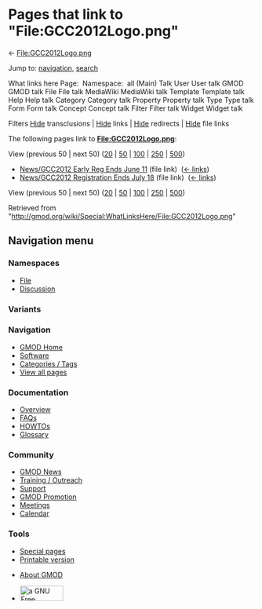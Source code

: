 <div id="mw-page-base" class="noprint">

</div>

<div id="mw-head-base" class="noprint">

</div>

<div id="content" class="mw-body" role="main">

<span id="top"></span>

<div id="mw-js-message" style="display:none;">

</div>



# <span dir="auto">Pages that link to "File:GCC2012Logo.png"</span>

<div id="bodyContent">

<div id="contentSub">

←
[File:GCC2012Logo.png](/wiki/File:GCC2012Logo.png "File:GCC2012Logo.png")

</div>

<div id="jump-to-nav" class="mw-jump">

Jump to: [navigation](#mw-navigation), [search](#p-search)

</div>

<div id="mw-content-text">

What links here Page:  Namespace:  all (Main) Talk User User talk GMOD
GMOD talk File File talk MediaWiki MediaWiki talk Template Template talk
Help Help talk Category Category talk Property Property talk Type Type
talk Form Form talk Concept Concept talk Filter Filter talk Widget
Widget talk

Filters
[Hide](/mediawiki/index.php?title=Special:WhatLinksHere/File:GCC2012Logo.png&hidetrans=1 "Special:WhatLinksHere/File:GCC2012Logo.png")
transclusions \|
[Hide](/mediawiki/index.php?title=Special:WhatLinksHere/File:GCC2012Logo.png&hidelinks=1 "Special:WhatLinksHere/File:GCC2012Logo.png")
links \|
[Hide](/mediawiki/index.php?title=Special:WhatLinksHere/File:GCC2012Logo.png&hideredirs=1 "Special:WhatLinksHere/File:GCC2012Logo.png")
redirects \|
[Hide](/mediawiki/index.php?title=Special:WhatLinksHere/File:GCC2012Logo.png&hideimages=1 "Special:WhatLinksHere/File:GCC2012Logo.png")
file links

The following pages link to
**[File:GCC2012Logo.png](/wiki/File:GCC2012Logo.png "File:GCC2012Logo.png")**:

View (previous 50 \| next 50)
([20](/mediawiki/index.php?title=Special:WhatLinksHere/File:GCC2012Logo.png&limit=20 "Special:WhatLinksHere/File:GCC2012Logo.png")
\|
[50](/mediawiki/index.php?title=Special:WhatLinksHere/File:GCC2012Logo.png&limit=50 "Special:WhatLinksHere/File:GCC2012Logo.png")
\|
[100](/mediawiki/index.php?title=Special:WhatLinksHere/File:GCC2012Logo.png&limit=100 "Special:WhatLinksHere/File:GCC2012Logo.png")
\|
[250](/mediawiki/index.php?title=Special:WhatLinksHere/File:GCC2012Logo.png&limit=250 "Special:WhatLinksHere/File:GCC2012Logo.png")
\|
[500](/mediawiki/index.php?title=Special:WhatLinksHere/File:GCC2012Logo.png&limit=500 "Special:WhatLinksHere/File:GCC2012Logo.png"))

- [News/GCC2012 Early Reg Ends June
  11](/wiki/News/GCC2012_Early_Reg_Ends_June_11 "News/GCC2012 Early Reg Ends June 11")
  (file link) ‎ <span class="mw-whatlinkshere-tools">([←
  links](/mediawiki/index.php?title=Special:WhatLinksHere&target=News%2FGCC2012+Early+Reg+Ends+June+11 "Special:WhatLinksHere"))</span>
- [News/GCC2012 Registration Ends July
  18](/wiki/News/GCC2012_Registration_Ends_July_18 "News/GCC2012 Registration Ends July 18")
  (file link) ‎ <span class="mw-whatlinkshere-tools">([←
  links](/mediawiki/index.php?title=Special:WhatLinksHere&target=News%2FGCC2012+Registration+Ends+July+18 "Special:WhatLinksHere"))</span>

View (previous 50 \| next 50)
([20](/mediawiki/index.php?title=Special:WhatLinksHere/File:GCC2012Logo.png&limit=20 "Special:WhatLinksHere/File:GCC2012Logo.png")
\|
[50](/mediawiki/index.php?title=Special:WhatLinksHere/File:GCC2012Logo.png&limit=50 "Special:WhatLinksHere/File:GCC2012Logo.png")
\|
[100](/mediawiki/index.php?title=Special:WhatLinksHere/File:GCC2012Logo.png&limit=100 "Special:WhatLinksHere/File:GCC2012Logo.png")
\|
[250](/mediawiki/index.php?title=Special:WhatLinksHere/File:GCC2012Logo.png&limit=250 "Special:WhatLinksHere/File:GCC2012Logo.png")
\|
[500](/mediawiki/index.php?title=Special:WhatLinksHere/File:GCC2012Logo.png&limit=500 "Special:WhatLinksHere/File:GCC2012Logo.png"))

</div>

<div class="printfooter">

Retrieved from
"<http://gmod.org/wiki/Special:WhatLinksHere/File:GCC2012Logo.png>"

</div>

<div id="catlinks" class="catlinks catlinks-allhidden">

</div>

<div class="visualClear">

</div>

</div>

</div>

<div id="mw-navigation">

## Navigation menu

<div id="mw-head">



<div id="left-navigation">

<div id="p-namespaces" class="vectorTabs" role="navigation"
aria-labelledby="p-namespaces-label">

### Namespaces

- <span id="ca-nstab-image"><a href="/wiki/File:GCC2012Logo.png" accesskey="c"
  title="View the file page [c]">File</a></span>
- <span id="ca-talk"><a
  href="/mediawiki/index.php?title=File_talk:GCC2012Logo.png&amp;action=edit&amp;redlink=1"
  accesskey="t"
  title="Discussion about the content page [t]">Discussion</a></span>

</div>

<div id="p-variants" class="vectorMenu emptyPortlet" role="navigation"
aria-labelledby="p-variants-label">

### 

### Variants[](#)

<div class="menu">

</div>

</div>

</div>

<div id="right-navigation">





</div>



</div>

</div>

</div>

<div id="mw-panel">

<div id="p-logo" role="banner">

<a href="/wiki/Main_Page"
style="background-image: url(http://gmod.org/images/GMOD-cogs.png);"
title="Visit the main page"></a>

</div>

<div id="p-Navigation" class="portal" role="navigation"
aria-labelledby="p-Navigation-label">

### Navigation

<div class="body">

- <span id="n-GMOD-Home">[GMOD Home](/wiki/Main_Page)</span>
- <span id="n-Software">[Software](/wiki/GMOD_Components)</span>
- <span id="n-Categories-.2F-Tags">[Categories /
  Tags](/wiki/Categories)</span>
- <span id="n-View-all-pages">[View all
  pages](/wiki/Special:AllPages)</span>

</div>

</div>

<div id="p-Documentation" class="portal" role="navigation"
aria-labelledby="p-Documentation-label">

### Documentation

<div class="body">

- <span id="n-Overview">[Overview](/wiki/Overview)</span>
- <span id="n-FAQs">[FAQs](/wiki/Category:FAQ)</span>
- <span id="n-HOWTOs">[HOWTOs](/wiki/Category:HOWTO)</span>
- <span id="n-Glossary">[Glossary](/wiki/Glossary)</span>

</div>

</div>

<div id="p-Community" class="portal" role="navigation"
aria-labelledby="p-Community-label">

### Community

<div class="body">

- <span id="n-GMOD-News">[GMOD News](/wiki/GMOD_News)</span>
- <span id="n-Training-.2F-Outreach">[Training /
  Outreach](/wiki/Training_and_Outreach)</span>
- <span id="n-Support">[Support](/wiki/Support)</span>
- <span id="n-GMOD-Promotion">[GMOD
  Promotion](/wiki/GMOD_Promotion)</span>
- <span id="n-Meetings">[Meetings](/wiki/Meetings)</span>
- <span id="n-Calendar">[Calendar](/wiki/Calendar)</span>

</div>

</div>

<div id="p-tb" class="portal" role="navigation"
aria-labelledby="p-tb-label">

### Tools

<div class="body">

- <span id="t-specialpages"><a href="/wiki/Special:SpecialPages" accesskey="q"
  title="A list of all special pages [q]">Special pages</a></span>
- <span id="t-print"><a
  href="/mediawiki/index.php?title=Special:WhatLinksHere/File:GCC2012Logo.png&amp;printable=yes"
  rel="alternate" accesskey="p"
  title="Printable version of this page [p]">Printable version</a></span>

</div>

</div>

</div>

</div>

<div id="footer" role="contentinfo">

- <span id="footer-places-about">[About
  GMOD](/wiki/GMOD:About "GMOD:About")</span>

<!-- -->

- <span id="footer-copyrightico">[<img src="http://www.gnu.org/graphics/gfdl-logo-small.png" width="88"
  height="31" alt="a GNU Free Documentation License" />](http://www.gnu.org/licenses/fdl-1.3.html)</span>


<div style="clear:both">

</div>

</div>

